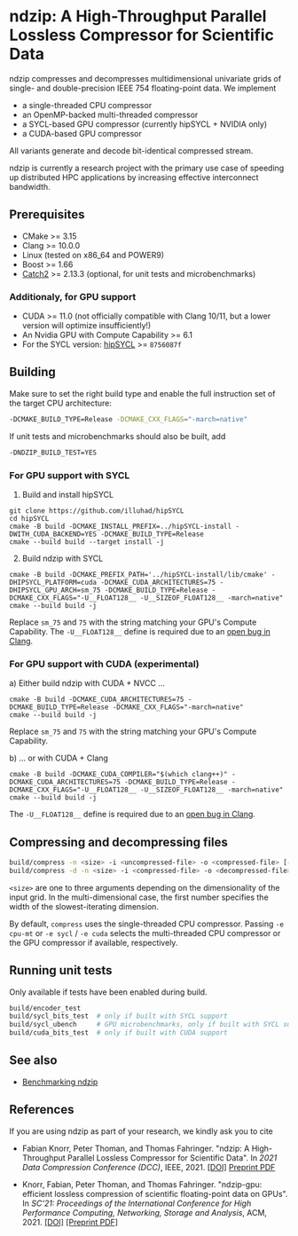 # ndzip: A High-Throughput Parallel Lossless Compressor for Scientific Data

ndzip compresses and decompresses multidimensional univariate grids of single- and double-precision IEEE 754
floating-point data. We implement

- a single-threaded CPU compressor
- an OpenMP-backed multi-threaded compressor
- a SYCL-based GPU compressor (currently hipSYCL + NVIDIA only)
- a CUDA-based GPU compressor

All variants generate and decode bit-identical compressed stream.

ndzip is currently a research project with the primary use case of speeding up distributed HPC applications by
increasing effective interconnect bandwidth.

## Prerequisites

- CMake >= 3.15
- Clang >= 10.0.0
- Linux (tested on x86_64 and POWER9)
- Boost >= 1.66
- [Catch2](https://github.com/catchorg/Catch2) >= 2.13.3 (optional, for unit tests and microbenchmarks)

### Additionaly, for GPU support

- CUDA >= 11.0 (not officially compatible with Clang 10/11, but a lower version will optimize insufficiently!)
- An Nvidia GPU with Compute Capability >= 6.1
- For the SYCL version: [hipSYCL](https://github.com/illuhad/hipSYCL) >= `8756087f`

## Building

Make sure to set the right build type and enable the full instruction set of the target CPU architecture:

```sh
-DCMAKE_BUILD_TYPE=Release -DCMAKE_CXX_FLAGS="-march=native"
```

If unit tests and microbenchmarks should also be built, add

```sh
-DNDZIP_BUILD_TEST=YES
```

### For GPU support with SYCL

1. Build and install hipSYCL

```
git clone https://github.com/illuhad/hipSYCL
cd hipSYCL
cmake -B build -DCMAKE_INSTALL_PREFIX=../hipSYCL-install -DWITH_CUDA_BACKEND=YES -DCMAKE_BUILD_TYPE=Release
cmake --build build --target install -j
```

2. Build ndzip with SYCL

```
cmake -B build -DCMAKE_PREFIX_PATH='../hipSYCL-install/lib/cmake' -DHIPSYCL_PLATFORM=cuda -DCMAKE_CUDA_ARCHITECTURES=75 -DHIPSYCL_GPU_ARCH=sm_75 -DCMAKE_BUILD_TYPE=Release -DCMAKE_CXX_FLAGS="-U__FLOAT128__ -U__SIZEOF_FLOAT128__ -march=native"
cmake --build build -j
```

Replace `sm_75` and `75` with the string matching your GPU's Compute Capability. The `-U__FLOAT128__` define is required
due to an [open bug in Clang](https://bugs.llvm.org/show_bug.cgi?id=47559).

### For GPU support with CUDA (experimental)

a) Either build ndzip with CUDA + NVCC ...

```
cmake -B build -DCMAKE_CUDA_ARCHITECTURES=75 -DCMAKE_BUILD_TYPE=Release -DCMAKE_CXX_FLAGS="-march=native"
cmake --build build -j
```

Replace `sm_75` and `75` with the string matching your GPU's Compute Capability.

b) ... or with CUDA + Clang

```
cmake -B build -DCMAKE_CUDA_COMPILER="$(which clang++)" -DCMAKE_CUDA_ARCHITECTURES=75 -DCMAKE_BUILD_TYPE=Release -DCMAKE_CXX_FLAGS="-U__FLOAT128__ -U__SIZEOF_FLOAT128__ -march=native"
cmake --build build -j
```

The `-U__FLOAT128__` define is required due to an [open bug in Clang](https://bugs.llvm.org/show_bug.cgi?id=47559).

## Compressing and decompressing files

```sh
build/compress -n <size> -i <uncompressed-file> -o <compressed-file> [-t float|double]
build/compress -d -n <size> -i <compressed-file> -o <decompressed-file> [-t float|double]
```

`<size>` are one to three arguments depending on the dimensionality of the input grid. In the multi-dimensional case,
the first number specifies the width of the slowest-iterating dimension.

By default, `compress` uses the single-threaded CPU compressor. Passing `-e cpu-mt` or `-e sycl` / `-e cuda` selects the
multi-threaded CPU compressor or the GPU compressor if available, respectively.

## Running unit tests

Only available if tests have been enabled during build.

```sh
build/encoder_test
build/sycl_bits_test  # only if built with SYCL support
build/sycl_ubench     # GPU microbenchmarks, only if built with SYCL support
build/cuda_bits_test  # only if built with CUDA support
```

## See also

- [Benchmarking ndzip](docs/benchmarking.md)

## References

If you are using ndzip as part of your research, we kindly ask you to cite

- Fabian Knorr, Peter Thoman, and Thomas Fahringer. "ndzip: A High-Throughput Parallel Lossless Compressor for
  Scientific Data". In _2021 Data Compression Conference (DCC)_, IEEE,
  2021. [[DOI]](https://doi.org/10.1109/DCC50243.2021.00018) [Preprint PDF](https://dps.uibk.ac.at/~fabian/publications/2021-ndzip-a-high-throughput-parallel-lossless-compressor-for-scientific-data.pdf)

- Knorr, Fabian, Peter Thoman, and Thomas Fahringer. "ndzip-gpu: efficient lossless compression of scientific floating-point data on GPUs". In _SC'21: Proceedings of the International Conference for High Performance Computing, Networking, Storage and Analysis_, ACM, 2021. [[DOI]](https://doi.org/10.1145/3458817.3476224) [[Preprint PDF]](https://dps.uibk.ac.at/~fabian/publications/2021-ndzip-gpu-efficient-lossless-compression-of-scientific-floating-point-data-on-gpus.pdf)
